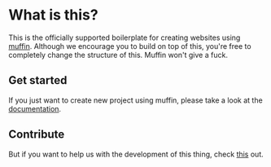# What is this?

This is the officially supported boilerplate for creating websites using [muffin][1]. Although we encourage you to build on top of this, you're free to completely change the structure of this. Muffin won't give a fuck.

## Get started

If you just want to create new project using muffin, please take a look at the [documentation][2].

## Contribute

But if you want to help us with the development of this thing, check [this][3] out.

[1]: https://github.com/small-cake/server
[2]: https://github.com/small-cake/server#use-me
[3]: https://github.com/small-cake/server/blob/master/CONTRIBUTING.md
